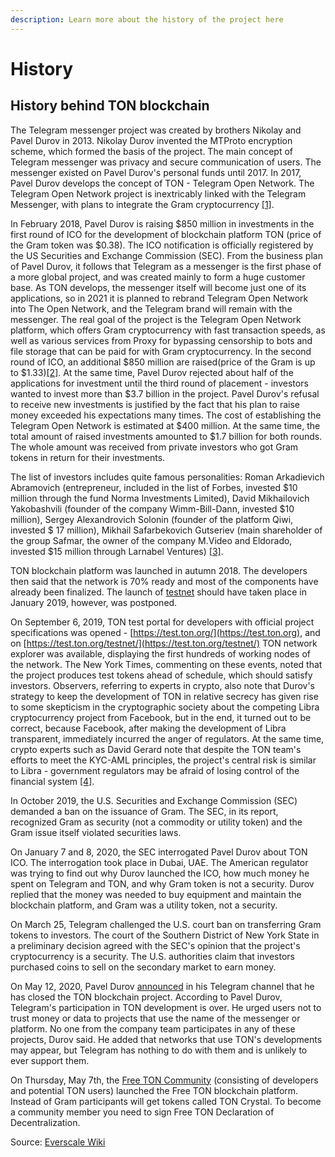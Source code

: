 ```yaml
---
description: Learn more about the history of the project here
---
```


# History

## History behind TON blockchain

The Telegram messenger project was created by brothers Nikolay and Pavel Durov in 2013. Nikolay Durov invented the MTProto encryption scheme, which formed the basis of the project. The main concept of Telegram messenger was privacy and secure communication of users. The messenger existed on Pavel Durov's personal funds until 2017. In 2017, Pavel Durov develops the concept of TON - Telegram Open Network. The Telegram Open Network project is inextricably linked with the Telegram Messenger, with plans to integrate the Gram cryptocurrency [\[1\]](https://en.bitcoinwiki.org/wiki/TON).

In February 2018, Pavel Durov is raising $850 million in investments in the first round of ICO for the development of blockchain platform TON (price of the Gram token was $0.38). The ICO notification is officially registered by the US Securities and Exchange Commission (SEC). From the business plan of Pavel Durov, it follows that Telegram as a messenger is the first phase of a more global project, and was created mainly to form a huge customer base. As TON develops, the messenger itself will become just one of its applications, so in 2021 it is planned to rebrand Telegram Open Network into The Open Network, and the Telegram brand will remain with the messenger. The real goal of the project is the Telegram Open Network platform, which offers Gram cryptocurrency with fast transaction speeds, as well as various services from Proxy for bypassing censorship to bots and file storage that can be paid for with Gram cryptocurrency. In the second round of ICO, an additional $850 million are raised(price of the Gram is up to $1.33)[\[2\]](https://www.sec.gov/Archives/edgar/data/1729650/000095017218000030/xslFormDX01/primary\_doc.xml). At the same time, Pavel Durov rejected about half of the applications for investment until the third round of placement - investors wanted to invest more than $3.7 billion in the project. Pavel Durov's refusal to receive new investments is justified by the fact that his plan to raise money exceeded his expectations many times. The cost of establishing the Telegram Open Network is estimated at $400 million. At the same time, the total amount of raised investments amounted to $1.7 billion for both rounds. The whole amount was received from private investors who got Gram tokens in return for their investments.

The list of investors includes quite famous personalities: Roman Arkadievich Abramovich (entrepreneur, included in the list of Forbes, invested $10 million through the fund Norma Investments Limited), David Mikhailovich Yakobashvili (founder of the company Wimm-Bill-Dann, invested $10 million), Sergey Alexandrovich Solonin (founder of the platform Qiwi, invested $ 17 million), Mikhail Safarbekovich Gutseriev (main shareholder of the group Safmar, the owner of the company M.Video and Eldorado, invested $15 million through Larnabel Ventures) [\[3\]](https://www.vedomosti.ru/technology/articles/2020/03/05/824525-i).

TON blockchain platform was launched in autumn 2018. The developers then said that the network is 70% ready and most of the components have already been finalized. The launch of [testnet](https://en.freeton.wiki/Free\_TON\_overview#Free\_TON\_blockchain\_tokens) should have taken place in January 2019, however, was postponed.

On September 6, 2019, TON test portal for developers with official project specifications was opened - [https://test.ton.org/](https://test.ton.org), and on [https://test.ton.org/testnet/](https://test.ton.org/testnet/) TON network explorer was available, displaying the first hundreds of working nodes of the network. The New York Times, commenting on these events, noted that the project produces test tokens ahead of schedule, which should satisfy investors. Observers, referring to experts in crypto, also note that Durov's strategy to keep the development of TON in relative secrecy has given rise to some skepticism in the cryptographic society about the competing Libra cryptocurrency project from Facebook, but in the end, it turned out to be correct, because Facebook, after making the development of Libra transparent, immediately incurred the anger of regulators. At the same time, crypto experts such as David Gerard note that despite the TON team's efforts to meet the KYC-AML principles, the project's central risk is similar to Libra - government regulators may be afraid of losing control of the financial system [\[4\]](https://en.wikipedia.org/wiki/Telegram\_Open\_Network).

In October 2019, the U.S. Securities and Exchange Commission (SEC) demanded a ban on the issuance of Gram. The SEC, in its report, recognized Gram as security (not a commodity or utility token) and the Gram issue itself violated securities laws.

On January 7 and 8, 2020, the SEC interrogated Pavel Durov about TON ICO. The interrogation took place in Dubai, UAE. The American regulator was trying to find out why Durov launched the ICO, how much money he spent on Telegram and TON, and why Gram token is not a security. Durov replied that the money was needed to buy equipment and maintain the blockchain platform, and Gram was a utility token, not a security.

On March 25, Telegram challenged the U.S. court ban on transferring Gram tokens to investors. The court of the Southern District of New York State in a preliminary decision agreed with the SEC's opinion that the project's cryptocurrency is a security. The U.S. authorities claim that investors purchased coins to sell on the secondary market to earn money.

On May 12, 2020, Pavel Durov [announced](https://t.me/durov/116) in his Telegram channel that he has closed the TON blockchain project. According to Pavel Durov, Telegram's participation in TON development is over. He urged users not to trust money or data to projects that use the name of the messenger or platform. No one from the company team participates in any of these projects, Durov said. He added that networks that use TON's developments may appear, but Telegram has nothing to do with them and is unlikely to ever support them.

On Thursday, May 7th, the [Free TON Community](https://freeton.org) (consisting of developers and potential TON users) launched the Free TON blockchain platform. Instead of Gram participants will get tokens called TON Crystal. To become a community member you need to sign Free TON Declaration of Decentralization.

Source: [Everscale Wiki](https://en.wiki.everscale.network/Everscale_Wiki)
